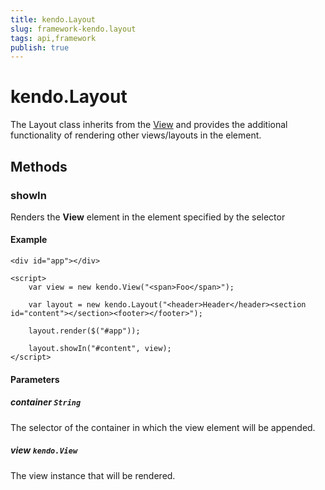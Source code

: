 ```yaml
---
title: kendo.Layout
slug: framework-kendo.layout
tags: api,framework
publish: true
---
```


# kendo.Layout

The Layout class inherits from the [View](/api/framework/view) and provides the additional functionality of rendering other views/layouts in the element.

## Methods

### showIn

Renders the **View** element in the element specified by the selector

#### Example

    <div id="app"></div>

    <script>
        var view = new kendo.View("<span>Foo</span>");

        var layout = new kendo.Layout("<header>Header</header><section id="content"></section><footer></footer>");

        layout.render($("#app"));

        layout.showIn("#content", view);
    </script>

#### Parameters

##### container `String`

The selector of the container in which the view element will be appended.

##### view `kendo.View`

The view instance that will be rendered.
